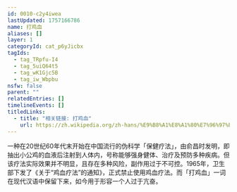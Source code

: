 ```yaml
---
id: 0010-c2y4iwea
lastUpdated: 1757166786
name: 打鸡血
aliases: []
layer: 1
categoryId: cat_p6yJicbx
tagIds:
  - tag_TRpfu-I4
  - tag_5uiQ64t5
  - tag_wK1Gjc5B
  - tag_iw_Wbpbu
nsfw: false
parent: ""
relatedEntries: []
timelineEvents: []
titledLinks:
  - title: "相关链接: 打鸡血"
    url: https://zh.wikipedia.org/zh-hans/%E9%B8%A1%E8%A1%80%E7%96%97%E6%B3%95
---
```


一种在20世纪60年代末开始在中国流行的伪科学「保健疗法」，由俞昌时发明，即抽出小公鸡的血液后注射到人体内，号称能够强身健体、治疗及预防多种疾病。但该疗法实际效果并不明显，且存在多种风险，副作用过于不可控。1965年，卫生部下发了《关于“鸡血疗法”的通知》，正式禁止使用鸡血疗法。而「打鸡血」一词在现代汉语中保留下来，如今用于形容一个人过于亢奋。
